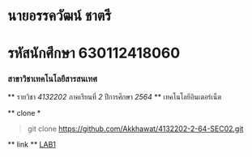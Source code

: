# นายอรรควัฒน์ ชาตรี
# รหัสนักศึกษา 630112418060
### สาขาวิชาเทคโนโลยีสารสนเทศ

** รายวิชา *4132202* ภาคเรียนที่ *2* ปีการศึกษา *2564* **
เทคโนโลยีอินเตอร์เน็ต

** clone *
> git clone https://github.com/Akkhawat/4132202-2-64-SEC02.git

** link **
[LAB1](https://github.com/Akkhawat/4132202-2-64-SEC02/tree/main/LAB1)